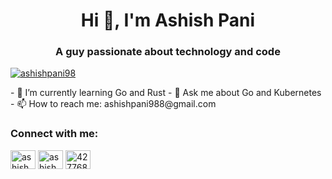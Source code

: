 
<h1 align="center">Hi 👋, I'm Ashish Pani</h1>
<h3 align="center">A guy passionate about technology and code</h3>

<p align="left"> <a href="https://twitter.com/ashishpani98" target="blank"><img src="https://img.shields.io/twitter/follow/ashishpani98?logo=twitter&style=for-the-badge" alt="ashishpani98" /></a> </p>
- 🌱 I’m currently learning Go and Rust
- 💬 Ask me about Go and Kubernetes
- 📫 How to reach me: ashishpani988@gmail.com

<h3 align="left">Connect with me:</h3>
<p align="left">
<a href="https://twitter.com/ashishpani98" target="blank"><img align="center" src="https://raw.githubusercontent.com/rahuldkjain/github-profile-readme-generator/master/src/images/icons/Social/twitter.svg" alt="ashishpani98" height="30" width="40" /></a>
<a href="https://linkedin.com/in/ashishpani" target="blank"><img align="center" src="https://raw.githubusercontent.com/rahuldkjain/github-profile-readme-generator/master/src/images/icons/Social/linked-in-alt.svg" alt="ashishpani" height="30" width="40" /></a>
<a href="https://stackoverflow.com/users/4277684" target="blank"><img align="center" src="https://raw.githubusercontent.com/rahuldkjain/github-profile-readme-generator/master/src/images/icons/Social/stack-overflow.svg" alt="4277684" height="30" width="40" /></a>
</p>
